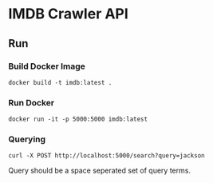 # IMDB Crawler API

## Run

### Build Docker Image
```
docker build -t imdb:latest .
```

### Run Docker
```
docker run -it -p 5000:5000 imdb:latest
```

### Querying
```
curl -X POST http://localhost:5000/search?query=jackson
```
Query should be a space seperated set of query terms.